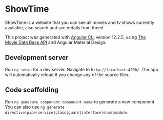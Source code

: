 # ShowTime

ShowTime is a website that you can see all movies and tv shows currently available, also search and see details from them!  

This project was generated with [Angular CLI](https://github.com/angular/angular-cli) version 12.2.5, using 
[The Movie Data Base API](https://www.themoviedb.org/) and Angular Material Design. 



## Development server

Run `ng serve` for a dev server. Navigate to `http://localhost:4200/`. The app will automatically reload if you change any of the source files.

## Code scaffolding

Run `ng generate component component-name` to generate a new component. You can also use `ng generate directive|pipe|service|class|guard|interface|enum|module`.

